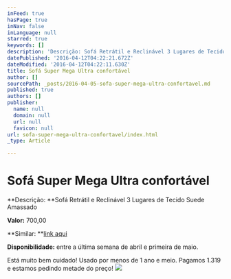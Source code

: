 ```yaml
---
inFeed: true
hasPage: true
inNav: false
inLanguage: null
starred: true
keywords: []
description: 'Descrição: Sofá Retrátil e Reclinável 3 Lugares de Tecido Suede Amassado'
datePublished: '2016-04-12T04:22:21.672Z'
dateModified: '2016-04-12T04:22:11.630Z'
title: Sofá Super Mega Ultra confortável
author: []
sourcePath: _posts/2016-04-05-sofa-super-mega-ultra-confortavel.md
published: true
authors: []
publisher:
  name: null
  domain: null
  url: null
  favicon: null
url: sofa-super-mega-ultra-confortavel/index.html
_type: Article

---
```

# Sofá Super Mega Ultra confortável

**Descrição: **Sofá Retrátil e Reclinável 3 Lugares de Tecido Suede Amassado[][0]

**Valor:** 700,00

**Similar: **[link aqui][1]

**Disponibilidade:** entre a última semana de abril e primeira de maio.

Está muito bem cuidado! Usado por menos de 1 ano e meio. Pagamos 1.319 e estamos pedindo metade do preço! ![](https://s3-us-west-2.amazonaws.com/the-grid-img/p/55a468fe1bd3af43c7679a780fb653ac4e5c1b1d.jpg)

[0]: https://mail.google.com/mail/u/0/#m_1054115278441891128_
[1]: https://www.walmart.com.br/sofa-retratil-3-lugares-encosto-reclinavel-suede-somopar-florenca/3647256/pr
